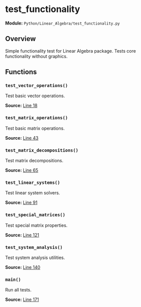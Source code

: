 # test_functionality

**Module:** `Python/Linear_Algebra/test_functionality.py`

## Overview

Simple functionality test for Linear Algebra package.
Tests core functionality without graphics.

## Functions

### `test_vector_operations()`

Test basic vector operations.

**Source:** [Line 18](Python/Linear_Algebra/test_functionality.py#L18)

### `test_matrix_operations()`

Test basic matrix operations.

**Source:** [Line 43](Python/Linear_Algebra/test_functionality.py#L43)

### `test_matrix_decompositions()`

Test matrix decompositions.

**Source:** [Line 65](Python/Linear_Algebra/test_functionality.py#L65)

### `test_linear_systems()`

Test linear system solvers.

**Source:** [Line 91](Python/Linear_Algebra/test_functionality.py#L91)

### `test_special_matrices()`

Test special matrix properties.

**Source:** [Line 121](Python/Linear_Algebra/test_functionality.py#L121)

### `test_system_analysis()`

Test system analysis utilities.

**Source:** [Line 140](Python/Linear_Algebra/test_functionality.py#L140)

### `main()`

Run all tests.

**Source:** [Line 171](Python/Linear_Algebra/test_functionality.py#L171)
